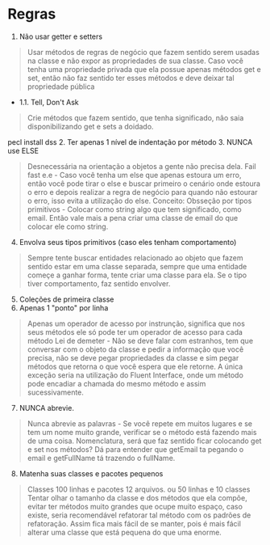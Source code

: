# Regras

1. Não usar getter e setters
> Usar métodos de regras de negócio que fazem sentido serem usadas na classe e não expor as propriedades de sua classe. Caso você tenha uma propriedade privada que ela possue apenas métodos get e set, então não faz sentido ter esses métodos e deve deixar tal propriedade pública
* 1.1. Tell, Don't Ask
> Crie métodos que fazem sentido, que tenha significado, não saia disponibilizando get e sets a doidado.

pecl install dss
2. Ter apenas 1 nível de indentação por método
3. NUNCA use ELSE
> Desnecessária na orientação a objetos a gente não precisa dela. 
> Fail fast e.e - Caso você tenha um else que apenas estoura um erro, então você pode tirar o else e buscar primeiro o cenário onde estoura o erro
> e depois realizar a regra de negócio para quando não estourar o erro, isso evita a utilização do else.
> Conceito: Obsseção por tipos primitivos - Colocar como string algo que tem significado, como email. Então vale mais a pena criar uma classe de email do que colocar ele como string.
4. Envolva seus tipos primitivos (caso eles tenham comportamento)
> Sempre tente buscar entidades relacionado ao objeto que fazem sentido estar em uma classe separada, sempre que uma entidade começe a ganhar forma, tente criar uma classe para ela.
> Se o tipo tiver comportamento, faz sentido envolver.
5. Coleções de primeira classe 
6. Apenas 1 "ponto" por linha
> Apenas um operador de acesso por instrunção, significa que nos seus métodos ele só pode ter um operador de acesso para cada método
> Lei de demeter - Não se deve falar com estranhos, tem que conversar com o objeto da classe e pedir a informação que você precisa, não se deve pegar propriedades da classe e sim pegar
> métodos que retorna o que você espera que ele retorne.
> A única exceção seria na utilização do Fluent Interface, onde um método pode encadiar a chamada do mesmo método e assim sucessivamente.
7. NUNCA abrevie.
> Nunca abrevie as palavras - Se você repete em muitos lugares e se tem um nome muito grande, verificar se o método está fazendo mais de uma coisa.
> Nomenclatura, será que faz sentido ficar colocando get e set nos métodos? Dá para entender que getEmail ta pegando o email e getFullName tá trazendo o fullName.
8. Matenha suas classes e pacotes pequenos
> Classes 100 linhas e pacotes 12 arquivos. ou 50 linhas e 10 classes
> Tentar olhar o tamanho da classe e dos métodos que ela compõe, evitar ter métodos muito grandes que ocupe muito espaço, caso existe, seria recomendável refatorar tal método
> com os padrões de refatoração.
> Assim fica mais fácil de se manter, pois é mais fácil alterar uma classe que está pequena do que uma enorme.
